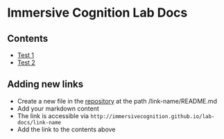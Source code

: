 # Immersive Cognition Lab Docs

## Contents

* [Test 1](test-1)
* [Test 2](test-2)

## Adding new links
* Create a new file in the [repository](https://github.com/immersivecognition/lab-docs) at the path /link-name/README.md
* Add your markdown content
* The link is accessible via `http://immersivecognition.github.io/lab-docs/link-name`
* Add the link to the contents above
